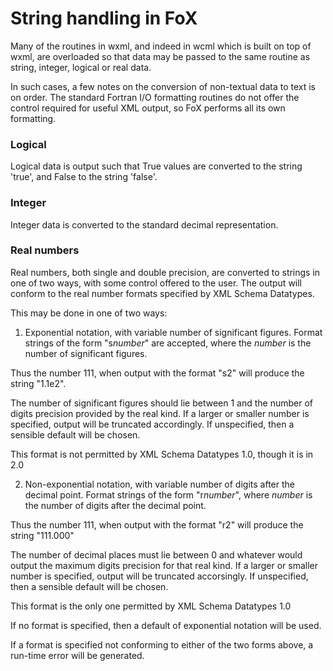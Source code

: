 # String handling in FoX

Many of the routines in wxml, and indeed in wcml which is built on top of wxml, are overloaded so that data may be passed to the same routine as string, integer, logical or real data.

In such cases, a few notes on the conversion of non-textual data to text is on order. The
standard Fortran I/O formatting routines do not offer the control required for useful XML output, so FoX performs all its own formatting.

### Logical

Logical data is output such that True values are converted to the string 'true', and False to the string 'false'.

### Integer

Integer data is converted to the standard decimal representation.

### Real numbers

Real numbers, both single and double precision, are converted to strings in one of two ways, with some control offered to the user. The output will conform to the real number formats specified by XML Schema Datatypes.

This may be done in one of two ways:

 1. Exponential notation, with variable number of significant figures. Format strings of the form "s*number*"  are accepted, where the *number* is the number of significant figures.

 Thus the number 111, when output with the format "s2" will produce the string "1.1e2".

 The number of significant figures should lie between 1 and the number of digits precision provided by the real kind. If a larger or smaller number is specified, output will be truncated accordingly. If unspecified, then a sensible default will be chosen.

  This format is not permitted by XML Schema Datatypes 1.0, though it is in 2.0

 2. Non-exponential notation, with variable number of digits after the decimal point. Format strings of the form "r*number*", where *number* is the number of digits after the decimal point.

 Thus the number 111, when output with the format "r2" will produce the string "111.000"

 The number of decimal places must lie between 0 and whatever would output the maximum digits precision for that real kind.  If a larger or smaller number is specified, output will be truncated accorsingly. If unspecified, then a sensible default will be chosen.

 This format is the only one permitted by XML Schema Datatypes 1.0

 If no format is specified, then a default of exponential notation will be used.

 If a format is specified not conforming to either of the two forms above, a run-time error will be generated.


